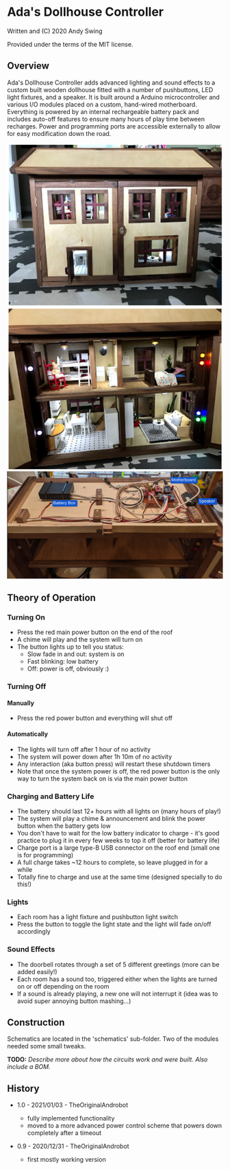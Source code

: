 # Ada's Dollhouse Controller

  Written and (C) 2020 Andy Swing
  
  Provided under the terms of the MIT license.

## Overview
Ada's Dollhouse Controller adds advanced lighting and sound effects to a custom
built wooden dollhouse fitted with a number of pushbuttons, LED light fixtures,
and a speaker. It is built around a Arduino microcontroller and various I/O
modules placed on a custom, hand-wired motherboard. Everything is powered by an
internal rechargeable battery pack and includes auto-off features to ensure
many hours of play time between recharges. Power and programming ports are
accessible externally to allow for easy modification down the road.

![Dollhouse Front](pictures/dollhouse_front.png)
![Dollhouse Open](pictures/dollhouse_buttons.png)
![Dollhouse Attic](pictures/attic.png)

## Theory of Operation

### Turning On

* Press the red main power button on the end of the roof
* A chime will play and the system will turn on
* The button lights up to tell you status:
  * Slow fade in and out: system is on
  * Fast blinking: low battery
  * Off: power is off, obviously :)

### Turning Off

#### Manually
* Press the red power button and everything will shut off

#### Automatically
* The lights will turn off after 1 hour of no activity
* The system will power down after 1h 10m of no activity
* Any interaction (aka button press) will restart these shutdown timers
* Note that once the system power is off, the red power button is the only way to turn the system back on is via the main power button

### Charging and Battery Life

* The battery should last 12+ hours with all lights on (many hours of play!)
* The system will play a chime & announcement and blink the power button when the battery gets low
* You don't have to wait for the low battery indicator to charge - it's good practice to plug it in every few weeks to top it off (better for battery life)
* Charge port is a large type-B USB connector on the roof end (small one is for programming)
* A full charge takes ~12 hours to complete, so leave plugged in for a while
* Totally fine to charge and use at the same time (designed specially to do this!)

### Lights

* Each room has a light fixture and pushbutton light switch
* Press the button to toggle the light state and the light will fade on/off accordingly

### Sound Effects

* The doorbell rotates through a set of 5 different greetings (more can be added easily!)
* Each room has a sound too, triggered either when the lights are turned on or off depending on the room
* If a sound is already playing, a new one will not interrupt it (idea was to avoid super annoying button mashing...)

## Construction

Schematics are located in the 'schematics' sub-folder. Two of the modules needed some small tweaks.

**TODO:** *Describe more about how the circuits work and were built. Also include a BOM.*

## History

* 1.0 - 2021/01/03 - TheOriginalAndrobot
  - fully implemented functionality
  - moved to a more advanced power control scheme that powers down completely after a timeout

* 0.9 - 2020/12/31 - TheOriginalAndrobot
  - first mostly working version
